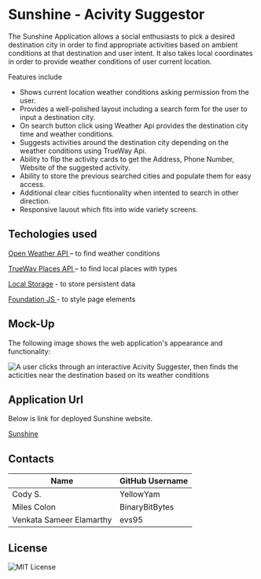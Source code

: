 # Sunshine - Acivity Suggestor
The Sunshine Application allows a social enthusiasts to pick a desired destination city in order to find appropriate activities based on ambient conditions at that destination and user intent.
It also takes local coordinates in order to provide weather conditions of user current location.

Features include

* Shows current location weather conditions asking permission from the user.
* Provides a well-polished layout including a search form for the user to input a destination city.
* On search button click using Weather Api provides the destination city time and weather conditions.
* Suggests activities around the destination city depending on the weather conditions using TrueWay Api.
* Ability to flip the activity cards to get the Address, Phone Number, Website of the suggested activity.
* Ability to store the previous searched cities and populate them for easy access.
* Additional clear cities fucntionality when intented to search in other direction.
* Responsive lauout which fits into wide variety screens.

## Techologies used

[Open Weather API ](https://openweathermap.org/) – to find weather conditions

[TrueWay Places API ](https://rapidapi.com/trueway/api/trueway-places/) – to find local places with types

[Local Storage](https://developer.mozilla.org/en-US/docs/Web/API/Window/localStorage) - to store persistent data

[Foundation JS ](https://get.foundation/)- to style page elements

## Mock-Up

The following image shows the web application's appearance and functionality:

![A user clicks through an interactive Acivity Suggester, then finds the acticities near the destination based on its weather conditions](assets/images/screenshot.gif.gif)

## Application Url

Below is link for deployed Sunshine website.

[Sunshine](https://yellowyam.github.io/Sunshine/)

## Contacts

| Name                     | GitHub Username |
|--------------------------|-----------------|
| Cody S.                  | YellowYam       |
| Miles Colon              | BinaryBitBytes  |
| Venkata Sameer Elamarthy | evs95           |

## License
![MIT License](https://img.shields.io/badge/license-MIT-green)

